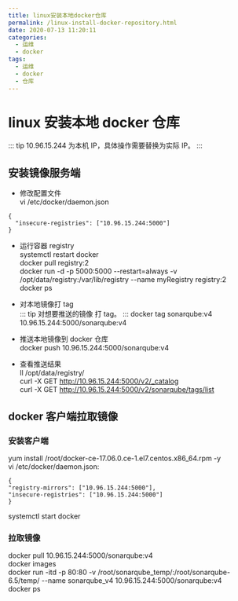 ```yaml
---
title: linux安装本地docker仓库
permalink: /linux-install-docker-repository.html
date: 2020-07-13 11:20:11
categories:
  - 运维
  - docker
tags:
  - 运维
  - docker
  - 仓库
---
```


# linux 安装本地 docker 仓库

::: tip
10.96.15.244 为本机 IP，具体操作需要替换为实际 IP。
:::

## 安装镜像服务端

- 修改配置文件  
  vi /etc/docker/daemon.json

```
{
  "insecure-registries": ["10.96.15.244:5000"]
}
```

- 运行容器 registry  
  systemctl restart docker  
  docker pull registry:2  
  docker run -d -p 5000:5000 --restart=always -v /opt/data/registry:/var/lib/registry --name myRegistry registry:2  
  docker ps

- 对本地镜像打 tag  
  ::: tip
  对想要推送的镜像 打 tag。
  :::
  docker tag sonarqube:v4 10.96.15.244:5000/sonarqube:v4
- 推送本地镜像到 docker 仓库  
  docker push 10.96.15.244:5000/sonarqube:v4

- 查看推送结果  
  ll /opt/data/registry/  
  curl -X GET http://10.96.15.244:5000/v2/_catalog  
  curl -X GET http://10.96.15.244:5000/v2/sonarqube/tags/list

## docker 客户端拉取镜像

### 安装客户端

yum install /root/docker-ce-17.06.0.ce-1.el7.centos.x86_64.rpm -y  
vi /etc/docker/daemon.json:

```
{
"registry-mirrors": ["10.96.15.244:5000"],
"insecure-registries": ["10.96.15.244:5000"]
}
```

systemctl start docker

### 拉取镜像

docker pull 10.96.15.244:5000/sonarqube:v4  
docker images  
docker run -itd -p 80:80 -v /root/sonarqube_temp/:/root/sonarqube-6.5/temp/ --name sonarqube_v4 10.96.15.244:5000/sonarqube:v4  
docker ps
